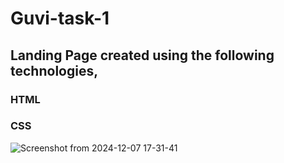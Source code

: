 # Guvi-task-1
## Landing Page created using the following technologies,
### HTML
### CSS
![Screenshot from 2024-12-07 17-31-41](https://github.com/user-attachments/assets/2c1491d0-c0a4-40ae-aaad-0cd6ac0bdf6f)
